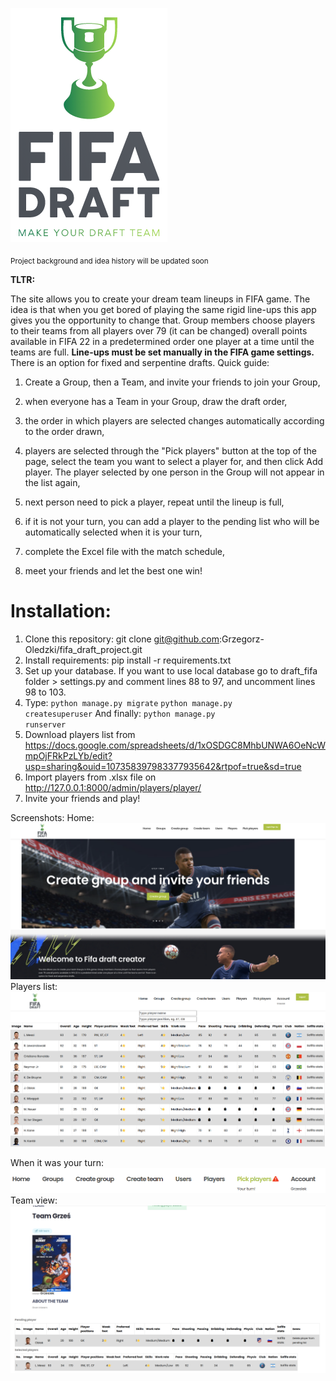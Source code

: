 ![](static/images/full_site_logo.png)

<sub>Project background and idea history will be updated soon</sub>


**TLTR:**

The site allows you to create your dream team lineups in FIFA game. The idea is that when you get bored of playing the same rigid line-ups this app gives you the opportunity to change that. Group members choose players to their teams from all players over 79 (it can be changed) overall points available in FIFA 22 in a predetermined order one player at a time until the teams are full. **Line-ups must be set manually in the FIFA game settings.** There is an option for fixed and serpentine drafts.
Quick guide:

1. Create a Group, then a Team, and invite your friends to join your Group,

2. when everyone has a Team in your Group, draw the draft order,

3. the order in which players are selected changes automatically according to the order drawn,

4. players are selected through the "Pick players" button at the top of the page, select the team you want to select a player for, and then click Add player. The player selected by one person in the Group will not appear in the list again,

5. next person need to pick a player, repeat until the lineup is full,

6. if it is not your turn, you can add a player to the pending list who will be automatically selected when it is your turn,

7. complete the Excel file with the match schedule,

8. meet your friends and let the best one win!




# Installation:
1. Clone this repository: git clone git@github.com:Grzegorz-Oledzki/fifa_draft_project.git
2. Install requirements: pip install -r requirements.txt
3. Set up your database. If you want to use local database go to draft_fifa folder > settings.py and comment lines 88 to 97, and uncomment lines 98 to 103.
4. Type:
<code>python manage.py migrate</code>
<code>python manage.py createsuperuser</code>
And finally:
<code>python manage.py runserver</code>
5. Download players list from
https://docs.google.com/spreadsheets/d/1xOSDGC8MhbUNWA6OeNcWmpOjFRkPzLYb/edit?usp=sharing&ouid=107358397983377935642&rtpof=true&sd=true
6. Import players from .xlsx file on http://127.0.0.1:8000/admin/players/player/ 
7. Invite your friends and play! 

Screenshots: 
Home:
![img.png](static/images/img.png)
Players list:
![img_1.png](static/images/img_1.png)

When it was your turn:
![img_2.png](static/images/img_2.png)
Team view:
![img_3.png](static/images/img_3.png)